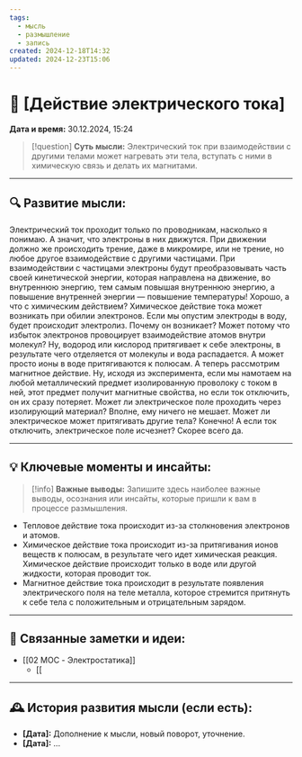 ```yaml
---
tags:
  - мысль
  - размышление
  - запись
created: 2024-12-18T14:32
updated: 2024-12-23T15:06
---
```


# 💭  [Действие электрического тока]

**Дата и время:** 30.12.2024, 15:24

> [!question] **Суть мысли:**
> Электрический ток при взаимодействии с другими телами может нагревать эти тела, вступать с ними в химическую связь и делать их магнитами.

---

## 🔍 Развитие мысли:

Электрический ток проходит только по проводникам, насколько я понимаю. А значит, что электроны в них движутся. При движении должно же происходить трение, даже в микромире, или не трение, но любое другое взаимодействие с другими частицами. При взаимодействии с частицами электроны будут преобразовывать часть своей кинетической энергии, которая направлена на движение, во внутреннюю энергию, тем самым повышая внутреннюю энергию, а повышение внутренней энергии — повышение температуры!
Хорошо, а что с химическим действием?
Химическое действие тока может возникать при обилии электронов. Если мы опустим электроды в воду, будет происходит электролиз. Почему он возникает? Может потому что избыток электронов провоцирует взаимодействие атомов внутри молекул? Ну, водород или кислород притягивает к себе электроны, в результате чего отделяется от молекулы и вода распадается. А может просто ионы в воде притягиваются к полюсам.
А теперь рассмотрим магнитное действие. Ну, исходя из эксперимента, если мы намотаем на любой металлический предмет изолированную проволоку с током в ней, этот предмет получит магнитные свойства, но если ток отключить, он их сразу потеряет.
Может ли электрическое поле проходить через изолирующий материал? Вполне, ему ничего не мешает. Может ли электрическое может притягивать другие тела? Конечно! А если ток отключить, электрическое поле исчезнет? Скорее всего да.


---

## 💡 Ключевые моменты и инсайты:

> [!info] **Важные выводы:**
> Запишите здесь наиболее важные выводы, осознания или инсайты, которые пришли к вам в процессе размышления.

- Тепловое действие тока происходит из-за столкновения электронов и атомов.
- Химическое действие тока происходит из-за притягивания ионов веществ к полюсам, в результате чего идет химическая реакция. Химическое действие происходит только в воде или другой жидкости, которая проводит ток.
- Магнитное действие тока происходит в результате появления электрического поля на теле металла, которое стремится притянуть к себе тела с положительным и отрицательным зарядом.

- - -
## 🔄 Связанные заметки и идеи:

- [[02 MOC - Электростатика]]
	- [[

---

## 🕰️ История развития мысли (если есть):

* **[Дата]:**  Дополнение к мысли, новый поворот, уточнение.
* **[Дата]:**  ...